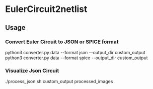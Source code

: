 # EulerCircuit2netlist

## Usage
### Convert Euler Circuit to JSON or SPICE format
python3 converter.py data --format json --output_dir custom_output
python3 converter.py data --format spice --output_dir custom_output

### Visualize Json Circuit
./process_json.sh custom_output processed_images
